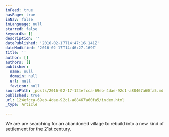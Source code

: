 ```yaml
---
inFeed: true
hasPage: true
inNav: false
inLanguage: null
starred: false
keywords: []
description: ''
datePublished: '2016-02-17T14:47:16.141Z'
dateModified: '2016-02-17T14:46:27.169Z'
title: ''
author: []
authors: []
publisher:
  name: null
  domain: null
  url: null
  favicon: null
sourcePath: _posts/2016-02-17-124efcca-69eb-4dae-92c1-a88467a60fa5.md
published: true
url: 124efcca-69eb-4dae-92c1-a88467a60fa5/index.html
_type: Article

---
```

We are are searching for an abandoned village to rebuild into a new kind of settlement for the 21st century.